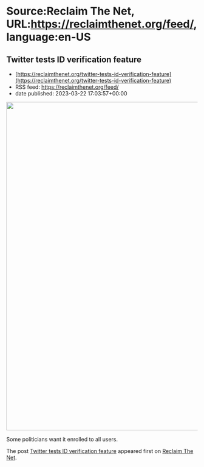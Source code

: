 # Source:Reclaim The Net, URL:https://reclaimthenet.org/feed/, language:en-US

## Twitter tests ID verification feature
 - [https://reclaimthenet.org/twitter-tests-id-verification-feature](https://reclaimthenet.org/twitter-tests-id-verification-feature)
 - RSS feed: https://reclaimthenet.org/feed/
 - date published: 2023-03-22 17:03:57+00:00

<a href="https://reclaimthenet.org/twitter-tests-id-verification-feature" rel="nofollow" title="Twitter tests ID verification feature"><img alt="" class="webfeedsFeaturedVisual wp-post-image" height="864" src="https://reclaimthenet.org/wp-content/uploads/2023/03/twitter-digi-id.jpg" style="display: block; margin: auto; margin-bottom: 15px;" width="1536" /></a><p>Some politicians want it enrolled to all users.</p>
<p>The post <a href="https://reclaimthenet.org/twitter-tests-id-verification-feature" rel="nofollow">Twitter tests ID verification feature</a> appeared first on <a href="https://reclaimthenet.org" rel="nofollow">Reclaim The Net</a>.</p>


